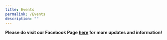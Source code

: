 ```yaml
---
title: Events
permalink: /Events
description: ""
---
```

**Please do visit our Facebook Page [here](https://www.facebook.com/Ngee-Ann-Primary-School-%E7%88%B1%E6%88%91%E7%BE%A9%E5%AE%89-2308592146026840) for more updates and information!**

